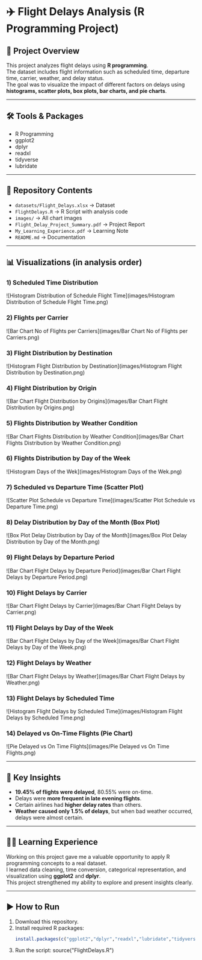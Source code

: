 # ✈️ Flight Delays Analysis (R Programming Project)

## 📌 Project Overview
This project analyzes flight delays using **R programming**.  
The dataset includes flight information such as scheduled time, departure time, carrier, weather, and delay status.  
The goal was to visualize the impact of different factors on delays using **histograms, scatter plots, box plots, bar charts, and pie charts**.

---

## 🛠️ Tools & Packages
- R Programming  
- ggplot2  
- dplyr  
- readxl  
- tidyverse  
- lubridate  

---

## 📂 Repository Contents
- `datasets/Flight_Delays.xlsx` → Dataset  
- `FlightDelays.R` → R Script with analysis code  
- `images/` → All chart images  
- `Flight_Delay_Project_Summary.pdf` → Project Report  
- `My_Learning_Experience.pdf` → Learning Note  
- `README.md` → Documentation  

---

## 📊 Visualizations (in analysis order)

### 1) Scheduled Time Distribution  
![Histogram Distribution of Schedule Flight Time](images/Histogram Distribution of Schedule Flight Time.png)

### 2) Flights per Carrier  
![Bar Chart No of Flights per Carriers](images/Bar Chart No of Flights per Carriers.png)

### 3) Flight Distribution by Destination  
![Histogram Flight Distribution by Destination](images/Histogram Flight Distribution by Destination.png)

### 4) Flight Distribution by Origin  
![Bar Chart Flight Distribution by Origins](images/Bar Chart Flight Distribution by Origins.png)

### 5) Flights Distribution by Weather Condition  
![Bar Chart Flights Distribution by Weather Condition](images/Bar Chart Flights Distribution by Weather Condition.png)

### 6) Flights Distribution by Day of the Week  
![Histogram Days of the Wek](images/Histogram Days of the Wek.png)

### 7) Scheduled vs Departure Time (Scatter Plot)  
![Scatter Plot Schedule vs Departure Time](images/Scatter Plot Schedule vs Departure Time.png)

### 8) Delay Distribution by Day of the Month (Box Plot)  
![Box Plot Delay Distribution by Day of the Month](images/Box Plot Delay Distribution by Day of the Month.png)

### 9) Flight Delays by Departure Period  
![Bar Chart Flight Delays by Departure Period](images/Bar Chart Flight Delays by Departure Period.png)

### 10) Flight Delays by Carrier  
![Bar Chart Flight Delays by Carrier](images/Bar Chart Flight Delays by Carrier.png)

### 11) Flight Delays by Day of the Week  
![Bar Chart Flight Delays by Day of the Week](images/Bar Chart Flight Delays by Day of the Week.png)

### 12) Flight Delays by Weather  
![Bar Chart Flight Delays by Weather](images/Bar Chart Flight Delays by Weather.png)

### 13) Flight Delays by Scheduled Time  
![Histogram Flight Delays by Scheduled Time](images/Histogram Flight Delays by Scheduled Time.png)

### 14) Delayed vs On-Time Flights (Pie Chart)  
![Pie Delayed vs On Time Flights](images/Pie Delayed vs On Time Flights.png)

---

## 🔑 Key Insights
- **19.45% of flights were delayed**, 80.55% were on-time.  
- Delays were **more frequent in late evening flights**.  
- Certain airlines had **higher delay rates** than others.  
- **Weather caused only 1.5% of delays**, but when bad weather occurred, delays were almost certain.  

---

## 🧑‍💻 Learning Experience
Working on this project gave me a valuable opportunity to apply R programming concepts to a real dataset.  
I learned data cleaning, time conversion, categorical representation, and visualization using **ggplot2** and **dplyr**.  
This project strengthened my ability to explore and present insights clearly.

---

## ▶️ How to Run
1. Download this repository.  
2. Install required R packages:  
   ```R
   install.packages(c("ggplot2","dplyr","readxl","lubridate","tidyverse"))
3. Run the script:
   source("FlightDelays.R")
